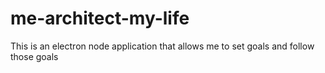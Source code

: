 # me-architect-my-life
This is an electron node application that allows me to set goals and follow those goals
